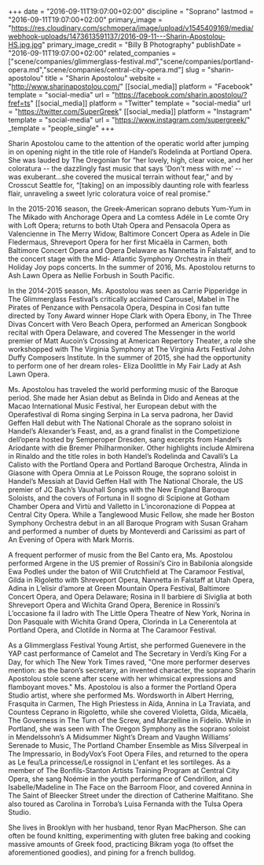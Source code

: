 +++
date = "2016-09-11T19:07:00+02:00"
discipline = "Soprano"
lastmod = "2016-09-11T19:07:00+02:00"
primary_image = "https://res.cloudinary.com/schmopera/image/upload/v1545409169/media/webhook-uploads/1473613591137/2016-09-11---Sharin-Apostolou-HS.jpg.jpg"
primary_image_credit = "Billy B Photography"
publishDate = "2016-09-11T19:07:00+02:00"
related_companies = ["scene/companies/glimmerglass-festival.md","scene/companies/portland-opera.md","scene/companies/central-city-opera.md"]
slug = "sharin-apostolou"
title = "Sharin Apostolou"
website = "http://www.sharinapostolou.com/"
[[social_media]]
platform = "Facebook"
template = "social-media"
url = "https://facebook.com/sharin.apostolou/?fref=ts"
[[social_media]]
platform = "Twitter"
template = "social-media"
url = "https://twitter.com/SuperGreek"
[[social_media]]
platform = "Instagram"
template = "social-media"
url = "https://www.instagram.com/supergreek/"
_template = "people_single"
+++

Sharin Apostolou came to the attention of the operatic world after jumping in on opening night in the title role of Handel’s Rodelinda at Portland Opera. She was lauded by The Oregonian for “her lovely, high, clear voice, and her coloratura -- the dazzlingly fast music that says 'Don't mess with me' -- was exuberant…she covered the musical terrain without fear,” and by Crosscut Seattle for, “[taking] on an impossibly daunting role with fearless flair, unraveling a sweet lyric coloratura voice of real promise.”
 
In the 2015-2016 season, the Greek-American soprano debuts Yum-Yum in The Mikado with Anchorage Opera and La comtess Adéle in Le comte Ory with Loft Opera; returns to both Utah Opera and Pensacola Opera as Valencienne in The Merry Widow, Baltimore Concert Opera as Adele in Die Fledermaus, Shreveport Opera for her first Micaëla in Carmen, both Baltimore Concert Opera and Opera Delaware as Nannetta in Falstaff, and to the concert stage with the Mid- Atlantic Symphony Orchestra in their Holiday Joy pops concerts. In the summer of 2016, Ms. Apostolou returns to Ash Lawn Opera as Nellie Forbush in South Pacific.
 
In the 2014-2015 season, Ms. Apostolou was seen as Carrie Pipperidge in The Glimmerglass Festival’s critically acclaimed Carousel, Mabel in The Pirates of Penzance with Pensacola Opera, Despina in Cosi fan tutte directed by Tony Award winner Hope Clark with Opera Ebony, in The Three Divas Concert with Vero Beach Opera, performed an American Songbook recital with Opera Delaware, and covered The Messenger in the world premier of Matt Aucoin’s Crossing at American Repertory Theater, a role she workshopped with The Virginia Symphony at The Virginia Arts Festival John Duffy Composers Institute. In the summer of 2015, she had the opportunity to perform one of her dream roles- Eliza Doolittle in My Fair Lady at Ash Lawn Opera.
 
Ms. Apostolou has traveled the world performing music of the Baroque period. She made her Asian debut as Belinda in Dido and Aeneas at the Macao International Music Festival, her European debut with the Operafestival di Roma singing Serpina in La serva padrona, her David Geffen Hall debut with The National Chorale as the soprano soloist in Handel’s Alexander’s Feast, and, as a grand finalist in the Competizione dell’opera hosted by Semperoper Dresden, sang excerpts from Handel’s Ariodante with die Bremer Philharmoniker. Other highlights include Almirena in Rinaldo and the title roles in both Handel’s Rodelinda and Cavalli’s La Calisto with the Portland Opera and Portland Baroque Orchestra, Alinda in Giasone with Opera Omnia at Le Poisson Rouge, the soprano soloist in Handel’s Messiah at David Geffen Hall with The National Chorale, the US premier of JC Bach’s Vauxhall Songs with the New England Baroque Soloists, and the covers of Fortuna in Il sogno di Scipione at Gotham Chamber Opera and Virtù and Valletto in L’incoronazione di Poppea at Central City Opera. While a Tanglewood Music Fellow, she made her Boston Symphony Orchestra debut in an all Baroque Program with Susan Graham and performed a number of duets by Monteverdi and Carissimi as part of An Evening of Opera with Mark Morris.
 
A frequent performer of music from the Bel Canto era, Ms. Apostolou performed Argene in the US premier of Rossini’s Ciro in Babilonia alongside Ewa Podleś under the baton of Will Crutchfield at The Caramoor Festival, Gilda in Rigoletto with Shreveport Opera, Nannetta in Falstaff at Utah Opera, Adina in L’elisir d’amore at Green Mountain Opera Festival, Baltimore Concert Opera, and Opera Delaware; Rosina in Il barbiere di Siviglia at both Shreveport Opera and Wichita Grand Opera, Berenice in Rossini’s L’occasione fa il ladro with The Little Opera Theatre of New York, Norina in Don Pasquale with Wichita Grand Opera, Clorinda in La Cenerentola at Portland Opera, and Clotilde in Norma at The Caramoor Festival.
 
As a Glimmerglass Festival Young Artist, she performed Guenevere in the YAP cast performance of Camelot and The Secretary in Verdi’s King For a Day, for which The New York Times raved, "One more performer deserves mention: as the baron’s secretary, an invented character, the soprano Sharin Apostolou stole scene after scene with her whimsical expressions and flamboyant moves."
Ms. Apostolou is also a former the Portland Opera Studio artist, where she performed Ms. Wordsworth in Albert Herring, Frasquita in Carmen, The High Priestess in Aïda, Annina in La Traviata, and Countess Ceprano in Rigoletto, while she covered Violetta, Gilda, Micaëla, The Governess in The Turn of the Screw, and Marzelline in Fidelio. While in Portland, she was seen with The Oregon Symphony as the soprano soloist in Mendelssohn’s A Midsummer Night’s Dream and Vaughn Williams’ Serenade to Music, The Portland Chamber Ensemble as Miss Silverpeal in The Impressario, in BodyVox’s Foot Opera Files, and returned to the opera as Le feu/La princesse/Le rossignol in L'enfant et les sortileges.
As a member of The Bonfils-Stanton Artists Training Program at Central City Opera, she sang Noémie in the youth performance of Cendrillon, and Isabelle/Madeline in The Face on the Barroom Floor, and covered Annina in The Saint of Bleecker Street under the direction of Catherine Malfitano. She also toured as Carolina in Torroba’s Luisa Fernanda with the Tulsa Opera Studio.
 
She lives in Brooklyn with her husband, tenor Ryan MacPherson. She can often be found knitting, experimenting with gluten free baking and cooking massive amounts of Greek food, practicing Bikram yoga (to offset the aforementioned goodies), and pining for a french bulldog. 
